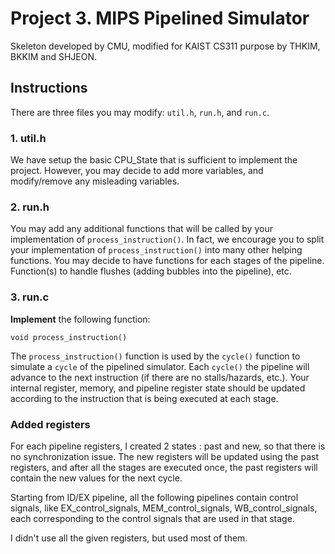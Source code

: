 # Project 3. MIPS Pipelined Simulator
Skeleton developed by CMU,
modified for KAIST CS311 purpose by THKIM, BKKIM and SHJEON.

## Instructions
There are three files you may modify: `util.h`, `run.h`, and `run.c`.

### 1. util.h

We have setup the basic CPU\_State that is sufficient to implement the project.
However, you may decide to add more variables, and modify/remove any misleading variables.

### 2. run.h

You may add any additional functions that will be called by your implementation of `process_instruction()`.
In fact, we encourage you to split your implementation of `process_instruction()` into many other helping functions.
You may decide to have functions for each stages of the pipeline.
Function(s) to handle flushes (adding bubbles into the pipeline), etc.

### 3. run.c

**Implement** the following function:

    void process_instruction()

The `process_instruction()` function is used by the `cycle()` function to simulate a `cycle` of the pipelined simulator.
Each `cycle()` the pipeline will advance to the next instruction (if there are no stalls/hazards, etc.).
Your internal register, memory, and pipeline register state should be updated according to the instruction
that is being executed at each stage.

### Added registers

For each pipeline registers, I created 2 states : past and new, so that there is no synchronization issue. The new registers will be updated using the past registers, and after all the stages are executed once, the past registers will contain the new values for the next cycle.

Starting from ID/EX pipeline, all the following pipelines contain control signals, like EX_control_signals, MEM_control_signals, WB_control_signals, each corresponding to the control signals that are used in that stage. 

I didn't use all the given registers, but used most of them.




